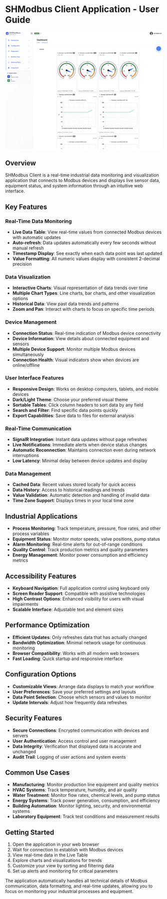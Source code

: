 # SHModbus Client Application - User Guide

![SHModbus Application](images/shmodbus-app.png)

## Overview

SHModbus Client is a real-time industrial data monitoring and visualization application that connects to Modbus devices and displays live sensor data, equipment status, and system information through an intuitive web interface.

## Key Features

### Real-Time Data Monitoring
- **Live Data Table**: View real-time values from connected Modbus devices with automatic updates
- **Auto-refresh**: Data updates automatically every few seconds without manual refresh
- **Timestamp Display**: See exactly when each data point was last updated
- **Value Formatting**: All numeric values display with consistent 2-decimal precision

### Data Visualization
- **Interactive Charts**: Visual representation of data trends over time
- **Multiple Chart Types**: Line charts, bar charts, and other visualization options
- **Historical Data**: View past data trends and patterns
- **Zoom and Pan**: Interact with charts to focus on specific time periods

### Device Management
- **Connection Status**: Real-time indication of Modbus device connectivity
- **Device Information**: View details about connected equipment and sensors
- **Multiple Device Support**: Monitor multiple Modbus devices simultaneously
- **Connection Health**: Visual indicators show when devices are online/offline

### User Interface Features
- **Responsive Design**: Works on desktop computers, tablets, and mobile devices
- **Dark/Light Theme**: Choose your preferred visual theme
- **Sortable Tables**: Click column headers to sort data by any field
- **Search and Filter**: Find specific data points quickly
- **Export Capabilities**: Save data to files for external analysis

### Real-Time Communication
- **SignalR Integration**: Instant data updates without page refreshes
- **Live Notifications**: Immediate alerts when device status changes
- **Automatic Reconnection**: Maintains connection even during network interruptions
- **Low Latency**: Minimal delay between device updates and display

### Data Management
- **Cached Data**: Recent values stored locally for quick access
- **Data History**: Access to historical readings and trends
- **Value Validation**: Automatic detection and handling of invalid data
- **Time Zone Support**: Displays times in your local time zone

## Industrial Applications

- **Process Monitoring**: Track temperature, pressure, flow rates, and other process variables
- **Equipment Status**: Monitor motor speeds, valve positions, pump status
- **Alarm Monitoring**: Real-time alerts for out-of-range conditions
- **Quality Control**: Track production metrics and quality parameters
- **Energy Management**: Monitor power consumption and efficiency metrics

## Accessibility Features

- **Keyboard Navigation**: Full application control using keyboard only
- **Screen Reader Support**: Compatible with assistive technologies
- **High Contrast Options**: Enhanced visibility for users with visual impairments
- **Scalable Interface**: Adjustable text and element sizes

## Performance Optimization

- **Efficient Updates**: Only refreshes data that has actually changed
- **Bandwidth Optimization**: Minimal network usage for continuous monitoring
- **Browser Compatibility**: Works with all modern web browsers
- **Fast Loading**: Quick startup and responsive interface

## Configuration Options

- **Customizable Views**: Arrange data displays to match your workflow
- **User Preferences**: Save your preferred settings and layouts
- **Data Point Selection**: Choose which sensors and values to monitor
- **Update Intervals**: Adjust how frequently data refreshes

## Security Features

- **Secure Connections**: Encrypted communication with devices and servers
- **User Authentication**: Access control and user management
- **Data Integrity**: Verification that displayed data is accurate and unchanged
- **Audit Trail**: Logging of user actions and system events

## Common Use Cases

- **Manufacturing**: Monitor production line equipment and quality metrics
- **HVAC Systems**: Track temperature, humidity, and air quality
- **Water Treatment**: Monitor flow rates, chemical levels, and pump status
- **Energy Systems**: Track power generation, consumption, and efficiency
- **Building Automation**: Monitor lighting, security, and environmental systems
- **Laboratory Equipment**: Track test conditions and measurement results

## Getting Started

1. Open the application in your web browser
2. Wait for connection to establish with Modbus devices
3. View real-time data in the Live Table
4. Explore charts and visualizations for trends
5. Customize your view by sorting and filtering data
6. Set up alerts and monitoring for critical parameters

The application automatically handles all technical details of Modbus communication, data formatting, and real-time updates, allowing you to focus on monitoring your industrial processes and equipment.